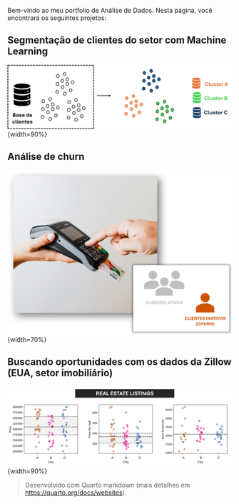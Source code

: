 Bem-vindo ao meu portfolio de Análise de Dados. Nesta página, você encontrará os seguintes projetos:

## **Segmentação de clientes do setor com Machine Learning**

![](assets/clustering-illustration.png){width=90%}

## **Análise de churn**

![](assets/churn-cover.png){width=70%}

## **Buscando oportunidades com os dados da Zillow (EUA, setor imobiliário)**

![](assets/RealEstate-analytics.png){width=90%}


> Desenvolvido com Quarto markdown (mais detalhes em <https://quarto.org/docs/websites>).
